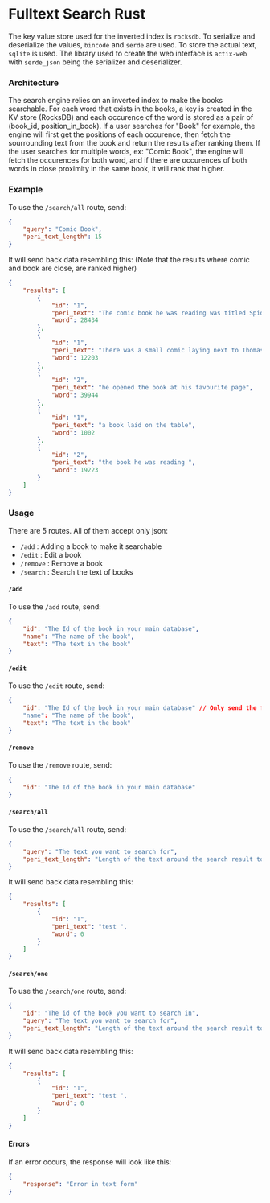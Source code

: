# Fulltext Search Rust

The key value store used for the inverted index is `rocksdb`. To serialize and deserialize the values, `bincode` and `serde` are used. To store the actual text, `sqlite` is used. The library used to create the web interface is `actix-web` with `serde_json` being the serializer and deserializer.

### Architecture 

The search engine relies on an inverted index to make the books searchable. For each word that exists in the books, a key is created in the KV store (RocksDB) and each occurence of the word is stored as a pair of (book_id, position_in_book). If a user searches for "Book" for example, the engine will first get the positions of each occurence, then fetch the sourrounding text from the book and return the results after ranking them. If the user searches for multiple words, ex: "Comic Book", the engine will fetch the occurences for both word, and if there are occurences of both words in close proximity in the same book, it will rank that higher.

### Example

To use the `/search/all` route, send:
```json
{
    "query": "Comic Book",
    "peri_text_length": 15
}
```
It will send back data resembling this: (Note that the results where comic and book are close, are ranked higher)
```json
{
    "results": [
        {
            "id": "1",
            "peri_text": "The comic book he was reading was titled Spiderman",
            "word": 28434
        },
        {
            "id": "1",
            "peri_text": "There was a small comic laying next to Thomas book",
            "word": 12203
        },
        {
            "id": "2",
            "peri_text": "he opened the book at his favourite page",
            "word": 39944
        },
        {
            "id": "1",
            "peri_text": "a book laid on the table",
            "word": 1002
        },
        {
            "id": "2",
            "peri_text": "the book he was reading ",
            "word": 19223
        }
    ]
}
```

### Usage

There are 5 routes. All of them accept only json: 
 - `/add` : Adding a book to make it searchable
 - `/edit` : Edit a book
 - `/remove` : Remove a book
 - `/search` : Search the text of books


#### `/add`
To use the `/add` route, send:
```json
{
    "id": "The Id of the book in your main database",
    "name": "The name of the book",
    "text": "The text in the book"
}
```

#### `/edit`
To use the `/edit` route, send:
```json
{
    "id": "The Id of the book in your main database" // Only send the fields which you want to update(you can send nothing)
    "name": "The name of the book",
    "text": "The text in the book"
}
```

#### `/remove`
To use the `/remove` route, send:
```json
{
    "id": "The Id of the book in your main database"
}
```

#### `/search/all`
To use the `/search/all` route, send:
```json
{
    "query": "The text you want to search for",
    "peri_text_length": "Length of the text around the search result to be sent back"
}
```
It will send back data resembling this:
```json
{
    "results": [
        {
            "id": "1",
            "peri_text": "test ",
            "word": 0
        }
    ]
}
```

#### `/search/one`
To use the `/search/one` route, send:
```json
{
    "id": "The id of the book you want to search in",
    "query": "The text you want to search for",
    "peri_text_length": "Length of the text around the search result to be sent back"
}
```
It will send back data resembling this:
```json
{
    "results": [
        {
            "id": "1",
            "peri_text": "test ",
            "word": 0
        }
    ]
}
```

#### Errors
If an error occurs, the response will look like this:
```json
{
    "response": "Error in text form"
}
```
